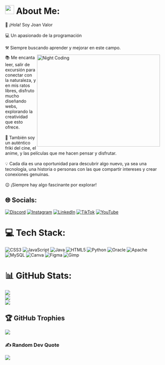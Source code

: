 # <img src="https://github.com/TheDudeThatCode/TheDudeThatCode/blob/master/Assets/Hi.gif" width="29px"> About Me:
💫 ¡Hola! Soy Joan Valor<br><br>💻 Un apasionado de la programación<br><br>⚒️ Siempre buscando aprender y mejorar en este campo.

<p align="left">
    <img src="https://i.pinimg.com/originals/9c/fc/01/9cfc0161f686824806fb2858bc383f7e.gif" alt="Night Coding" align="right" width="400" height="300" hspace="-50"/>
    📚 Me encanta leer, salir de excursión para conectar con la naturaleza, y en mis ratos libres, disfruto mucho diseñando webs, explorando la creatividad que esto ofrece.  <br><br> 
    🎥 También soy un auténtico friki del cine, el anime, y las películas que me hacen pensar y disfrutar.<br><br>
    💡 Cada día es una oportunidad para descubrir algo nuevo, ya sea una tecnología, una historia o personas con las que compartir intereses y crear conexiones genuinas.<br><br>
    😉 ¡Siempre hay algo fascinante por explorar!
</p>


## 🌐 Socials:
[![Discord](https://img.shields.io/badge/Discord-%237289DA.svg?logo=discord&logoColor=white)](https://discord.gg/https://discord.gg/CdMJTRgq) [![Instagram](https://img.shields.io/badge/Instagram-%23E4405F.svg?logo=Instagram&logoColor=white)](https://instagram.com/joan_valor/) [![LinkedIn](https://img.shields.io/badge/LinkedIn-%230077B5.svg?logo=linkedin&logoColor=white)](https://linkedin.com/in/joanperezvalor/) [![TikTok](https://img.shields.io/badge/TikTok-%23000000.svg?logo=TikTok&logoColor=white)](https://tiktok.com/@joanvalor10) [![YouTube](https://img.shields.io/badge/YouTube-%23FF0000.svg?logo=YouTube&logoColor=white)](https://youtube.com/@joanvalor) 

# 💻 Tech Stack:
![CSS3](https://img.shields.io/badge/css3-%231572B6.svg?style=for-the-badge&logo=css3&logoColor=white) ![JavaScript](https://img.shields.io/badge/javascript-%23323330.svg?style=for-the-badge&logo=javascript&logoColor=%23F7DF1E) ![Java](https://img.shields.io/badge/java-%23ED8B00.svg?style=for-the-badge&logo=openjdk&logoColor=white) ![HTML5](https://img.shields.io/badge/html5-%23E34F26.svg?style=for-the-badge&logo=html5&logoColor=white) ![Python](https://img.shields.io/badge/python-3670A0?style=for-the-badge&logo=python&logoColor=ffdd54) ![Oracle](https://img.shields.io/badge/Oracle-F80000?style=for-the-badge&logo=oracle&logoColor=white) ![Apache](https://img.shields.io/badge/apache-%23D42029.svg?style=for-the-badge&logo=apache&logoColor=white) ![MySQL](https://img.shields.io/badge/mysql-4479A1.svg?style=for-the-badge&logo=mysql&logoColor=white) ![Canva](https://img.shields.io/badge/Canva-%2300C4CC.svg?style=for-the-badge&logo=Canva&logoColor=white) ![Figma](https://img.shields.io/badge/figma-%23F24E1E.svg?style=for-the-badge&logo=figma&logoColor=white) ![Gimp](https://img.shields.io/badge/Gimp-657D8B?style=for-the-badge&logo=gimp&logoColor=FFFFFF)
# 📊 GitHub Stats:
![](https://github-readme-stats.vercel.app/api?username=JoanValorr&theme=dark&hide_border=false&include_all_commits=false&count_private=false)<br/>
![](https://github-readme-streak-stats.herokuapp.com/?user=JoanValorr&theme=dark&hide_border=false)<br/>
![](https://github-readme-stats.vercel.app/api/top-langs/?username=JoanValorr&theme=dark&hide_border=false&include_all_commits=false&count_private=false&layout=compact)

## 🏆 GitHub Trophies
![](https://github-profile-trophy.vercel.app/?username=JoanValorr&theme=radical&no-frame=false&no-bg=true&margin-w=4)

### ✍️ Random Dev Quote
![](https://quotes-github-readme.vercel.app/api?type=horizontal&theme=radical)
